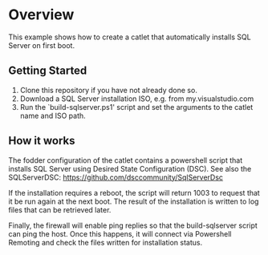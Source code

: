 # Overview

This example shows how to create a catlet that automatically installs SQL Server on first boot.


## Getting Started

1. Clone this repository if you have not already done so.
2. Download a SQL Server installation ISO, e.g. from my.visualstudio.com
3. Run the `build-sqlserver.ps1' script and set the arguments to the catlet name and ISO path.

## How it works

The fodder configuration of the catlet contains a powershell script that installs SQL Server using Desired State Configuration (DSC).
See also the SQLServerDSC: https://github.com/dsccommunity/SqlServerDsc

If the installation requires a reboot, the script will return 1003 to request that it be run again at the next boot.
The result of the installation is written to log files that can be retrieved later. 

Finally, the firewall will enable ping replies so that the build-sqlserver script can ping the host. Once this happens, it will connect via Powershell Remoting and check the files written for installation status.